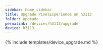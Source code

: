 ```yaml
---
sidebar: home_sidebar
title: Upgrade PixelExperience on h3113
folder: upgrade
permalink: /devices/h3113/upgrade
device: h3113
---
```

{% include templates/device_upgrade.md %}
